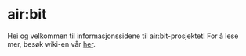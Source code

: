 # air:bit
Hei og velkommen til informasjonssidene til air:bit-prosjektet! For å lese mer,
besøk wiki-en vår [her](http://airbit.uit.no/public/wiki/Home.html). 
